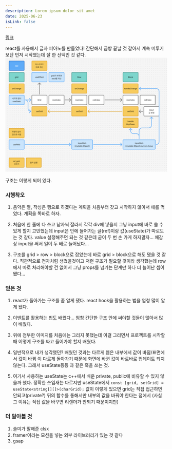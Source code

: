 ```yaml
---
description: Lorem ipsum dolor sit amet
date: 2025-06-23
isLink: false
---
```


[링크](https://nosignificant-piano.vercel.app/)

react를 사용해서 글자 피아노를 만들었다! 간단해서 금방 끝날 것 같아서 계속 미루기 보단 먼저 시작했는데 잘 한 선택인 것 같다. ![스크린샷](/img/study/studyPiano.png)

구조는 이렇게 되어 있다.

### 시행착오

1. 음악은 열, 작성은 행으로 하겠다는 계획을 처음부터 갖고 시작하지 않아서 애를 먹었다. 계획을 똑바로 하자.

2. 처음에 한 줄에 다 쓰고 낱자씩 잘라서 각각 div에 넣을지 그냥 input에 바로 쓸 수 있게 할지 고민했는데 input은 안에 들어가는 글(ref)이랑 값(useState)가 따로도는 것 같다. value 설정해주면 되는 것 같은데 굳이 두 번 손 가게 하지말자... 체감 상 input을 써서 일이 두 배로 늘어났다...
3. 구조를 grid > row > block으로 잡았는데 바로 grid > block으로 해도 됐을 것 같다. 직관적으로 전자처럼 생겼을것이고 저런 구조가 필요할 것이라 생각했는데 row에서 따로 처리해야할 건 없어서 그냥 props를 넘기는 단계만 하나 더 늘어난 셈이 됐다...

### 얻은 것

1. react가 돌아가는 구조를 좀 알게 됐다. react hook을 활용하는 법을 엄청 많이 알게 됐다.
2. 이벤트를 활용하는 법도 배웠다... 엄청 간단한 구조 안에 써야할 것들이 많아서 많이 배웠다.
3. 위에 첨부한 이미지를 처음에는 그리지 못했는데 이걸 그리면서 프로젝트를 시작할 때 어떻게 구조를 짜고 들어가야 할지 배웠다.
4. 일반적으로 내가 생각했던? 배웠던 것과는 다르게 웹은 내부에서 값이 바뀜/표면에서 값이 바뀜 이 다르게 돌아가기 때문에 화면에 바뀐 값이 바로바로 업데이트 되지 않는다. 그래서 useState등등 과 같은 훅을 쓰는 것.

5. 여기서 사용하는 useState는 c++에서 배운 private, public에 비유할 수 있지 않을까 했다. 정확한 쓰임새는 다르지만 useState에서 `const [grid, setGrid] = useState<string[][]>(charGrid);`
   값이 이렇게 있으면 grid는 직접 접근하면 안되고(private?) 뒤의 함수를 통해서만 내부의 값을 바꿔야 한다는 점에서 (사실 그 이유는 직접 값을 바꾸면 리렌더가 안되기 때문이지만)

### 더 알아볼 것

1. 솔미가 말해준 clsx
2. framer이라는 모션을 넣는 외부 라이브러리가 있는 것 같다
3. gsap

